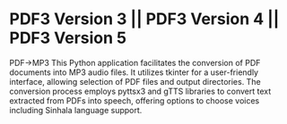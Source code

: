 # PDF3 Version 3 ||  PDF3 Version 4 ||  PDF3 Version 5
PDF->MP3
This Python application facilitates the conversion of PDF documents into MP3 audio files. It utilizes tkinter for a user-friendly interface, allowing selection of PDF files and output directories. The conversion process employs pyttsx3 and gTTS libraries to convert text extracted from PDFs into speech, offering options to choose voices including Sinhala language support.
